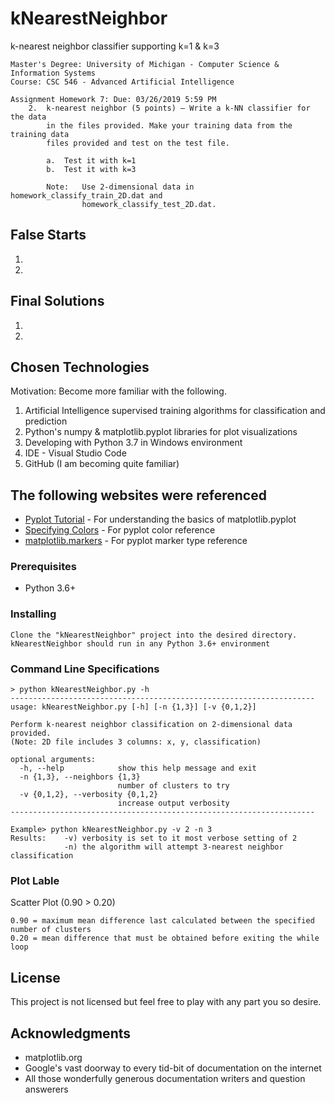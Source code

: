 # kNearestNeighbor
k-nearest neighbor classifier supporting k=1 &amp; k=3

```
Master's Degree: University of Michigan - Computer Science & Information Systems
Course: CSC 546 - Advanced Artificial Intelligence

Assignment Homework 7: Due: 03/26/2019 5:59 PM
    2.  k-nearest neighbor (5 points) – Write a k-NN classifier for the data 
        in the files provided. Make your training data from the training data
        files provided and test on the test file.

        a.  Test it with k=1
        b.  Test it with k=3
 
        Note:   Use 2-dimensional data in homework_classify_train_2D.dat and
                homework_classify_test_2D.dat.
```
## False Starts

1) 
2) 

## Final Solutions

1) 
2)

## Chosen Technologies

Motivation: Become more familiar with the following.
1) Artificial Intelligence supervised training algorithms for classification and prediction
2) Python's numpy & matplotlib.pyplot libraries for plot visualizations
3) Developing with Python 3.7 in Windows environment
4) IDE - Visual Studio Code
5) GitHub (I am becoming quite familiar)

## The following websites were referenced

* [Pyplot Tutorial](https://matplotlib.org/users/pyplot_tutorial.html) - For understanding the basics of matplotlib.pyplot
* [Specifying Colors](https://matplotlib.org/users/colors.html) - For pyplot color reference
* [matplotlib.markers](https://matplotlib.org/api/markers_api.html) - For pyplot marker type reference

### Prerequisites

- Python 3.6+

### Installing
```
Clone the "kNearestNeighbor" project into the desired directory.
kNearestNeighbor should run in any Python 3.6+ environment
```

### Command Line Specifications
```
> python kNearestNeighbor.py -h
--------------------------------------------------------------------
usage: kNearestNeighbor.py [-h] [-n {1,3}] [-v {0,1,2}]

Perform k-nearest neighbor classification on 2-dimensional data provided.
(Note: 2D file includes 3 columns: x, y, classification)

optional arguments:
  -h, --help            show this help message and exit
  -n {1,3}, --neighbors {1,3}
                        number of clusters to try
  -v {0,1,2}, --verbosity {0,1,2}
                        increase output verbosity
--------------------------------------------------------------------

Example> python kNearestNeighbor.py -v 2 -n 3
Results:    -v) verbosity is set to it most verbose setting of 2
            -n) the algorithm will attempt 3-nearest neighbor classification
```

### Plot Lable

Scatter Plot (0.90 > 0.20)
```
0.90 = maximum mean difference last calculated between the specified number of clusters
0.20 = mean difference that must be obtained before exiting the while loop
```

## License

This project is not licensed but feel free to play with any part you so desire.

## Acknowledgments

* matplotlib.org
* Google's vast doorway to every tid-bit of documentation on the internet
* All those wonderfully generous documentation writers and question answerers
